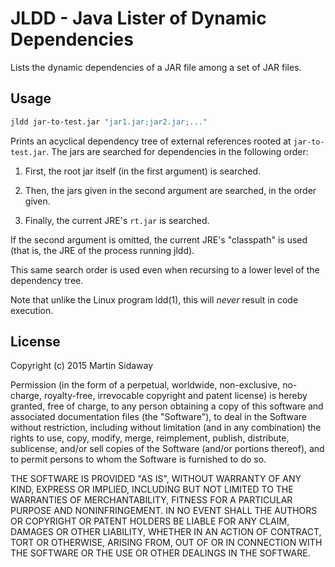 JLDD - Java Lister of Dynamic Dependencies
==========================================

Lists the dynamic dependencies of a JAR file among a set of JAR files.


Usage
-----

```sh
jldd jar-to-test.jar "jar1.jar;jar2.jar;..."
```

Prints an acyclical dependency tree of external references rooted at
`jar-to-test.jar`.  The jars are searched for dependencies in the following
order:

1. First, the root jar itself (in the first argument) is searched.

2. Then, the jars given in the second argument are searched, in the order given.

3. Finally, the current JRE's `rt.jar` is searched.

If the second argument is omitted, the current JRE's "classpath" is used (that
is, the JRE of the process running jldd).

This same search order is used even when recursing to a lower level of the
dependency tree.

Note that unlike the Linux program ldd(1), this will *never* result in code
execution.


License
-------

Copyright (c) 2015 Martin Sidaway

Permission (in the form of a perpetual, worldwide, non-exclusive, no-charge,
royalty-free, irrevocable copyright and patent license) is hereby granted, free
of charge, to any person obtaining a copy of this software and associated
documentation files (the "Software"), to deal in the Software without
restriction, including without limitation (and in any combination) the rights
to use, copy, modify, merge, reimplement, publish, distribute, sublicense,
and/or sell copies of the Software (and/or portions thereof), and to permit
persons to whom the Software is furnished to do so.

THE SOFTWARE IS PROVIDED "AS IS", WITHOUT WARRANTY OF ANY KIND, EXPRESS OR
IMPLIED, INCLUDING BUT NOT LIMITED TO THE WARRANTIES OF MERCHANTABILITY,
FITNESS FOR A PARTICULAR PURPOSE AND NONINFRINGEMENT. IN NO EVENT SHALL THE
AUTHORS OR COPYRIGHT OR PATENT HOLDERS BE LIABLE FOR ANY CLAIM, DAMAGES OR
OTHER LIABILITY, WHETHER IN AN ACTION OF CONTRACT, TORT OR OTHERWISE, ARISING
FROM, OUT OF OR IN CONNECTION WITH THE SOFTWARE OR THE USE OR OTHER DEALINGS IN
THE SOFTWARE.
